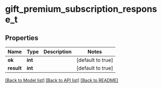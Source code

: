 # gift_premium_subscription_response_t

## Properties
Name | Type | Description | Notes
------------ | ------------- | ------------- | -------------
**ok** | **int** |  | [default to true]
**result** | **int** |  | [default to true]

[[Back to Model list]](../README.md#documentation-for-models) [[Back to API list]](../README.md#documentation-for-api-endpoints) [[Back to README]](../README.md)


